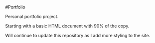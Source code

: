 #Portfolio

Personal portfolio project.

Starting with a basic HTML document with 90% of the copy.

Will continue to update this repository as I add more styling to the site.